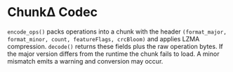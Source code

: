 # ChunkΔ Codec

`encode_ops()` packs operations into a chunk with the header
``(format_major, format_minor, count, featureFlags, crcBloom)`` and applies LZMA
compression. `decode()` returns these fields plus the raw operation bytes. If the
major version differs from the runtime the chunk fails to load. A minor mismatch
emits a warning and conversion may occur.
